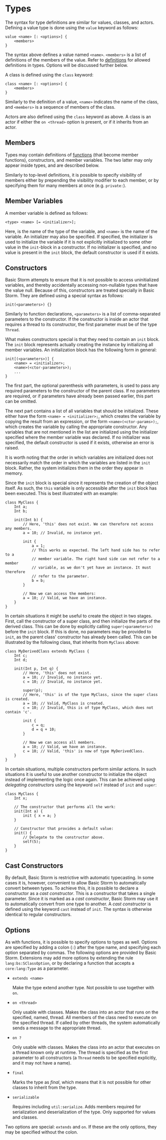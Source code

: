 Types
=====

The syntax for type definitions are similar for values, classes, and actors. Defining a value type
is done using the `value` keyword as follows:

```
value <name> [: <options>] {
    <members>
}
```

The syntax above defines a value named `<name>`. `<members>` is a list of definitions of the members
of the value. Refer to [definitions](md:) for allowed definitions in types. Options will be
discussed further below.

A class is defined using the `class` keyword:
  
```
class <name> [: <options>] {
    <members>
}
```

Similarly to the definition of a value, `<name>` indicates the name of the class, and `<members>`
is a sequence of members of the class.

Actors are also defined using the `class` keyword as above. A class is an actor if either the `on
<thread>` option is present, or if it inherits from an actor.



Members
-------

Types may contain definitions of [functions](md:Functions) (that become member functions),
constructors, and member variables. The two latter may only appear inside types, and are described
below.

Similarly to top-level definitions, it is possible to specify visibility of members either by
prepending the visibility modifier to each member, or by specifying them for many members at once
(e.g. `private:`).


Member Variables
----------------

A member variable is defined as follows:

```
<type> <name> [= <initializer>];
```

Here, <type> is the name of the type of the variable, and `<name>` is the name of the variable. An
initializer may also be specified. If specified, the initializer is used to initialize the variable
if it is not explicitly initialized to some other value in the `init`-block in a constructor. If no
initializer is specified, and no value is present in the `init` block, the default constructor is
used if it exists.


Constructors
------------

Basic Storm attempts to ensure that it is not possible to access uninitialized variables, and
thereby accidentally accessing non-nullable types that have the value null. Because of this,
constructors are treated specially in Basic Storm. They are defined using a special syntax as
follows:

```
init(<parameters>) {}
```

Similarly to function declarations, `<parameters>` is a list of comma-separated parameters to the
constructor. If the constructor is inside an actor that requires a thread to its constructor, the
first parameter must be of the type `Thread`.

What makes constructors special is that they need to contain an `init` block. The `init` block
represents actually creating the instance by initializing all member variables. An initialization
block has the following form in general:

```
init[(<parameters>)] {
    <name> = <initializer>;
    <name>(<ctor-parameters>);
    ...
}
```

The first part, the optional parenthesis with parameters, is used to pass any required parameters to
the constructor of the parent class. If no parameters are required, or if parameters have already
been passed earlier, this part can be omitted.

The next part contains a list of all variables that should be initialized. These either have the
form `<name> = <initializer>;`, which creates the variable by copying the result from an expression,
or the form `<name>(<ctor-params>);`, which creates the variable by calling the appropriate
constructor. Any variables that are not mentioned in the list are initialized using the initializer
specified where the member variable was declared. If no initializer was specified, the default
constructor is used if it exists, otherwise an error is raised.

It is worth noting that the order in which variables are initialized does not necessarily match the
order in which the variables are listed in the `init` block. Rather, the system initializes them in
the order they appear in memory.


Since the `init` block is special since it represents the creation of the object itself. As such,
the `this` variable is only accessible after the `init` block has been executed. This is best
illustrated with an example:

```bs
class MyClass {
    Int a;
    Int b;

    init(Int b) {
        // Here, 'this' does not exist. We can therefore not access any members.
        a = 10; // Invalid, no instance yet.

        init {
            a = 1;
            // This works as expected. The left hand side has to refer to a
            // member variable. The right hand side can not refer to a member
            // variable, as we don't yet have an instance. It must therefore
            // refer to the parameter.
            b = b;
        }

        // Now we can access the members:
        a = 10; // Valid, we have an instance.
    }
}
```

In certain situations it might be useful to create the object in two stages. First, call the
constructor of a super class, and then initialize the parts of the derived class. This can be done
by explicitly calling `super(<parameters>)` before the `init` block. If this is done, no parameters
may be provided to `init`, as the parent class' constructor has already been called. This can be
illustrated by the following class, that inherits from `MyClass` above:

```bs
class MyDerivedClass extends MyClass {
    Int c;
    Int d;

    init(Int p, Int q) {
        // Here, 'this' does not exist.
        a = 10; // Invalid, no instance yet.
        c = 10; // Invalid, no instance yet.

        super(p);
        // Here, 'this' is of the type MyClass, since the super class is created.
        a = 10; // Valid, MyClass is created.
        c = 10; // Invalid, this is of type MyClass, which does not contain 'c'.

        init {
            c = q;
            d = q + 10;
        }

        // Now we can access all members.
        a = 10; // Valid, we have an instance.
        c = 10; // Valid, 'this' is now of type MyDerivedClass.
    }
}
```


In certain situations, multiple constructors perform similar actions. In such situations it is
useful to use another constructor to initialize the object instead of implementing the logic once
again. This can be achieved using *delegating constructors* using the keyword `self` instead of
`init` and `super`:

```bs
class MyClass {
    Int x;

    // The constructor that performs all the work:
    init(Int a) {
        init { x = a; }
    }

    // Constructor that provides a default value:
    init() {
        // Delegate to the constructor above.
        self(5);
    }
}
```


Cast Constructors
-----------------

By default, Basic Storm is restrictive with automatic typecasting. In some cases it is, however,
convenient to allow Basic Storm to automatically convert between types. To achieve this, it is
possible to declare a constructor as a *cast constructor*. This is a constructor that takes a single
parameter. Since it is marked as a *cast constructor*, Basic Storm may use it to automatically
convert from one type to another. A *cast constructor* is defined using the keyword `cast` instead
of `init`. The syntax is otherwise identical to regular constructors.


Options
-------

As with functions, it is possible to specify options to types as well. Options are specified by
adding a colon (`:`) after the type name, and specifying each option separated by commas. The
following options are provided by Basic Storm. Extensions may add more options by extending the rule
`lang:bs:SClassOption`, or by declaring a function that accepts a `core:lang:Type` as a parameter.

- `extends <name>`

  Make the type extend another type. Not possible to use together with `on`.

- `on <thread>`

  Only usable with classes. Makes the class into an actor that runs on the specified, named, thread.
  All members of the class need to execute on the specified thread. If called by other threads, the
  system automatically sends a message to the appropriate thread.

- `on ?`

  Only usable with classes. Makes the class into an actor that executes on a thread known only at
  runtime. The thread is specified as the first parameter to all constructors (a `Thread` needs to
  be specified explicitly, and it may not have a name).

- `final`

  Marks the type as *final*, which means that it is not possible for other classes to inherit from
  the type.

- `serializable`

  Requires including `util:serialize`. Adds members required for serialization and deserialization
  of the type. Only supported for values and classes.


Two options are special: `extends` and `on`. If these are the only options, they may be specified
without the colon.
